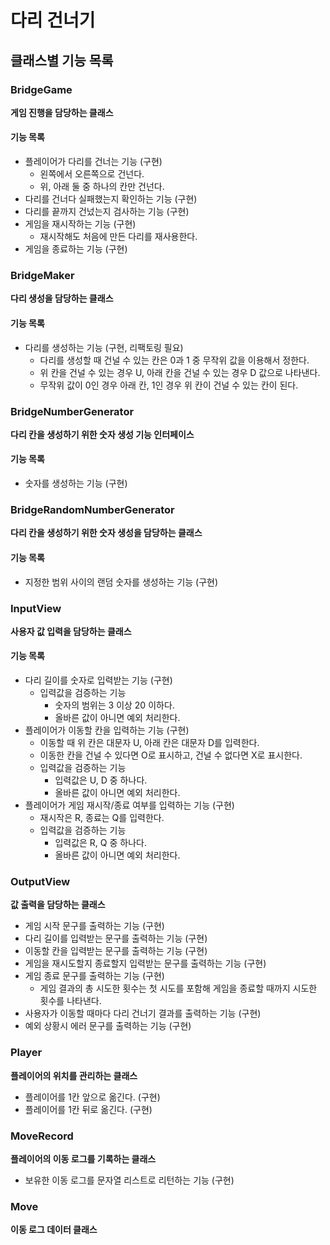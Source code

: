 # 다리 건너기

## 클래스별 기능 목록
### BridgeGame
<B>게임 진행을 담당하는 클래스</B>
#### 기능 목록
- 플레이어가 다리를 건너는 기능 (구현)
  - 왼쪽에서 오른쪽으로 건넌다.
  - 위, 아래 둘 중 하나의 칸만 건넌다.
- 다리를 건너다 실패했는지 확인하는 기능 (구현)
- 다리를 끝까지 건넜는지 검사하는 기능 (구현)
- 게임을 재시작하는 기능 (구현)
    - 재시작해도 처음에 만든 다리를 재사용한다.
- 게임을 종료하는 기능 (구현)

### BridgeMaker
<B>다리 생성을 담당하는 클래스</B>
#### 기능 목록
- 다리를 생성하는 기능 (구현, 리팩토링 필요)
    - 다리를 생성할 때 건널 수 있는 칸은 0과 1 중 무작위 값을 이용해서 정한다.
    - 위 칸을 건널 수 있는 경우 U, 아래 칸을 건널 수 있는 경우 D 값으로 나타낸다.
    - 무작위 값이 0인 경우 아래 칸, 1인 경우 위 칸이 건널 수 있는 칸이 된다.

### BridgeNumberGenerator
<B>다리 칸을 생성하기 위한 숫자 생성 기능 인터페이스</B>
#### 기능 목록
- 숫자를 생성하는 기능 (구현)

### BridgeRandomNumberGenerator
<B>다리 칸을 생성하기 위한 숫자 생성을 담당하는 클래스</B>
#### 기능 목록
- 지정한 범위 사이의 랜덤 숫자를 생성하는 기능 (구현)

### InputView
<B>사용자 값 입력을 담당하는 클래스</B>
#### 기능 목록
- 다리 길이를 숫자로 입력받는 기능 (구현)
    - 입력값을 검증하는 기능
        - 숫자의 범위는 3 이상 20 이하다.
        - 올바른 값이 아니면 예외 처리한다.
- 플레이어가 이동할 칸을 입력하는 기능 (구현)
    - 이동할 때 위 칸은 대문자 U, 아래 칸은 대문자 D를 입력한다.
    - 이동한 칸을 건널 수 있다면 O로 표시하고, 건널 수 없다면 X로 표시한다.
    - 입력값을 검증하는 기능
        - 입력값은 U, D 중 하나다.
        - 올바른 값이 아니면 예외 처리한다.
- 플레이어가 게임 재시작/종료 여부를 입력하는 기능 (구현)
    - 재시작은 R, 종료는 Q를 입력한다.
    - 입력값을 검증하는 기능
        - 입력값은 R, Q 중 하나다.
        - 올바른 값이 아니면 예외 처리한다.

### OutputView
<B>값 출력을 담당하는 클래스</B>
- 게임 시작 문구를 출력하는 기능 (구현)
- 다리 길이를 입력받는 문구를 출력하는 기능 (구현)
- 이동할 칸을 입력받는 문구를 출력하는 기능 (구현)
- 게임을 재시도할지 종료할지 입력받는 문구를 출력하는 기능 (구현)
- 게임 종료 문구를 출력하는 기능 (구현)
    - 게임 결과의 총 시도한 횟수는 첫 시도를 포함해 게임을 종료할 때까지 시도한 횟수를 나타낸다.
- 사용자가 이동할 때마다 다리 건너기 결과를 출력하는 기능 (구현)
- 예외 상황시 에러 문구를 출력하는 기능 (구현)


### Player
<B>플레이어의 위치를 관리하는 클래스</B>
- 플레이어를 1칸 앞으로 옮긴다. (구현)
- 플레이어를 1칸 뒤로 옮긴다. (구현)

### MoveRecord
<B>플레이어의 이동 로그를 기록하는 클래스</B>
- 보유한 이동 로그를 문자열 리스트로 리턴하는 기능 (구현)

### Move
<B>이동 로그 데이터 클래스</B>
